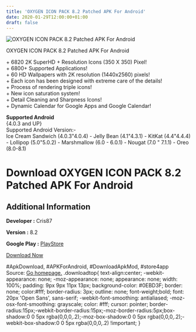 ```yaml
---
title: 'OXYGEN ICON PACK 8.2 Patched APK For Android'
date: 2020-01-29T12:00:00+01:00
draft: false
---
```


![OXYGEN ICON PACK 8.2 Patched APK For Android](https://i0.wp.com/apkhome.net/wp-content/uploads/2018/12/OXYGEN-ICON-PACK-8.2.png "OXYGEN ICON PACK 8.2 Patched APK For Android")

  

OXYGEN ICON PACK 8.2 Patched APK For Android

\+ 6820 2K SuperHD + Resolution Icons (350 X 350) Pixel!  
\+ 6800+ Supported Applications!  
\+ 60 HD Wallpapers with 2K resolution (1440x2560) pixels!  
\+ Each icon has been designed with extreme care of the details!  
\+ Process of rendering triple icons!  
\+ New icon saturation system!  
\+ Detail Cleaning and Sharpness Icons!  
\+ Dynamic Calendar for Google Apps and Google Calendar!

**Supported Android**  
{4.0.3 and UP}  
Supported Android Version:-  
Ice Cream Sandwich (4.0.3"4.0.4) - Jelly Bean (4.1"4.3.1) - KitKat (4.4"4.4.4) - Lollipop (5.0"5.0.2) - Marshmallow (6.0 - 6.0.1) - Nougat (7.0 " 7.1.1) - Oreo (8.0-8.1)

Download OXYGEN ICON PACK 8.2 Patched APK For Android
=====================================================

Additional Information
----------------------

**Developer :** Cris87

**Version :** 8.2

**Google Play :** [PlayStore](https://play.google.com/store/apps/details?id=com.cris87.oxygen)

  

[Download Now](https://store4app.co/post/oxygen-icon-pack-8-2-patched-apk-for-android_1573671328)

  
#ApkDownload, #APKForAndroid, #DownloadApkMod, #store4app  
Source: [Go homepage.](https://store4app.co/post/oxygen-icon-pack-8-2-patched-apk-for-android_1573671328) .downloadtop{ text-align:center; -webkit-appearance: none; -moz-appearance: none; appearance: none; width: 100%; padding: 9px 9px 11px 13px; background-color: #0EBD3F; border: none; color:#fff; border-radius: 3px; outline: none; font-weight;bold; font: 20px 'Open Sans', sans-serif; -webkit-font-smoothing: antialiased; -moz-osx-font-smoothing: grayscale; color: #fff; cursor: pointer; border-radius:15px;-webkit-border-radius:15px;-moz-border-radius:5px;box-shadow:0 0 5px rgba(0,0,0,.2);-moz-box-shadow:0 0 5px rgba(0,0,0,.2);-webkit-box-shadow:0 0 5px rgba(0,0,0,.2) !important; }
